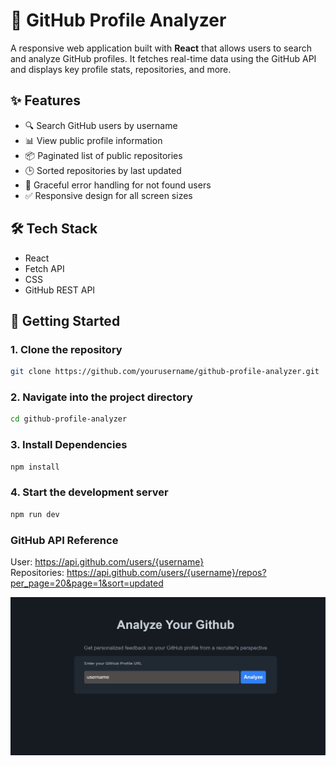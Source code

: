 # 👤 GitHub Profile Analyzer

A responsive web application built with **React** that allows users to search and analyze GitHub profiles. It fetches real-time data using the GitHub API and displays key profile stats, repositories, and more.

## ✨ Features

- 🔍 Search GitHub users by username
- 📊 View public profile information
- 📦 Paginated list of public repositories
- 🕒 Sorted repositories by last updated
- 🚫 Graceful error handling for not found users
- ✅ Responsive design for all screen sizes

## 🛠 Tech Stack

- React
- Fetch API
- CSS
- GitHub REST API


## 🚀 Getting Started

### 1. Clone the repository

```bash
git clone https://github.com/yourusername/github-profile-analyzer.git
```
### 2. Navigate into the project directory
```bash
cd github-profile-analyzer
```
### 3. Install Dependencies
```bash
npm install
```
### 4. Start the development server
```bash
npm run dev
```
### GitHub API Reference
User: https://api.github.com/users/{username}  <br>
Repositories: https://api.github.com/users/{username}/repos?per_page=20&page=1&sort=updated

 
![Demo](./src/assets/demo.png)
